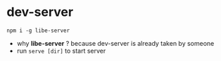 # dev-server

```
npm i -g libe-server
```

* why **libe-server** ? because dev-server is already taken by someone 
* run `serve [dir]` to start server
